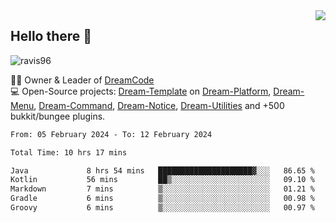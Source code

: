 <img align='right' src="https://github-readme-stats.vercel.app/api?username=Ravis96&show_icons=true">

## Hello there 👋
<p align="left"> <img src="https://komarev.com/ghpvc/?username=ravis96&label=Profile%20views&color=0e75b6&style=flat" alt="ravis96" /> </p>

👨‍💻 Owner & Leader of [DreamCode](https://github.com/DreamPoland) <br>
💻 Open-Source projects: [Dream-Template](https://github.com/DreamPoland/dream-template) on [Dream-Platform](https://github.com/DreamPoland/dream-platform), [Dream-Menu](https://github.com/DreamPoland/dream-menu), [Dream-Command](https://github.com/DreamPoland/dream-command), [Dream-Notice](https://github.com/DreamPoland/dream-notice), [Dream-Utilities](https://github.com/DreamPoland/dream-utilities) and +500 bukkit/bungee plugins.

<!--START_SECTION:waka-->

```txt
From: 05 February 2024 - To: 12 February 2024

Total Time: 10 hrs 17 mins

Java             8 hrs 54 mins   █████████████████████▓░░░   86.65 %
Kotlin           56 mins         ██▒░░░░░░░░░░░░░░░░░░░░░░   09.10 %
Markdown         7 mins          ▒░░░░░░░░░░░░░░░░░░░░░░░░   01.21 %
Gradle           6 mins          ▒░░░░░░░░░░░░░░░░░░░░░░░░   00.98 %
Groovy           6 mins          ▒░░░░░░░░░░░░░░░░░░░░░░░░   00.97 %
```

<!--END_SECTION:waka-->
